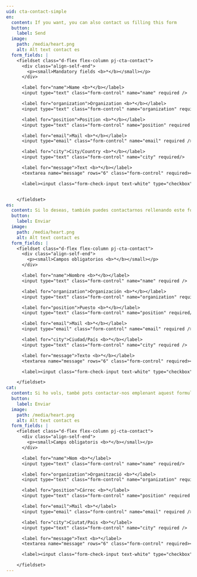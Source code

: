 ```yaml
---
uid: cta-contact-simple
en:
  content: If you want, you can also contact us filling this form
  button:
    label: Send
  image:
    path: /media/heart.png
    alt: Alt text contact es
  form_fields: |
    <fieldset class="d-flex flex-column pj-cta-contact">
      <div class="align-self-end">
        <p><small>Mandatory fields <b>*</b></small></p>
      </div>

      <label for="name">Name <b>*</b></label>
      <input type="text" class="form-control" name="name" required />

      <label for="organization">Organization <b>*</b></label>
      <input type="text" class="form-control" name="organization" required />

      <label for="position">Position <b>*</b></label>
      <input type="text" class="form-control" name="position" required />

      <label for="email">Mail <b>*</b></label>
      <input type="email" class="form-control" name="email" required />

      <label for="city">City/Country <b>*</b></label>
      <input type="text" class="form-control" name="city" required/>

      <label for="message">Text <b>*</b></label>
      <textarea name="message" rows="6" class="form-control" required></textarea>

      <label><input class="form-check-input text-white" type="checkbox" name="privacy-policy" required> I accept the privacy policy</label>


    </fieldset>
es:
  content: Si lo deseas, también puedes contactarnos rellenando este formulario
  button:
    label: Enviar
  image:
    path: /media/heart.png
    alt: Alt text contact es
  form_fields: |
    <fieldset class="d-flex flex-column pj-cta-contact">
      <div class="align-self-end">
        <p><small>Campos obligatorios <b>*</b></small></p>
      </div>

      <label for="name">Nombre <b>*</b></label>
      <input type="text" class="form-control" name="name" required />

      <label for="organization">Organización <b>*</b></label>
      <input type="text" class="form-control" name="organization" required />

      <label for="position">Puesto <b>*</b></label>
      <input type="text" class="form-control" name="position" required/>

      <label for="email">Mail <b>*</b></label>
      <input type="email" class="form-control" name="email" required />

      <label for="city">Ciudad/País <b>*</b></label>
      <input type="text" class="form-control" name="city" required />

      <label for="message">Texto <b>*</b></label>
      <textarea name="message" rows="6" class="form-control" required></textarea>

      <label><input class="form-check-input text-white" type="checkbox" name="privacy-policy" required> Acepto la política de privacidad</label>

    </fieldset>
cat:
  content: Si ho vols, també pots contactar-nos emplenant aquest formulari
  button:
    label: Enviar
  image:
    path: /media/heart.png
    alt: Alt text contact es
  form_fields: |
    <fieldset class="d-flex flex-column pj-cta-contact">
      <div class="align-self-end">
        <p><small>Camps obligatoris <b>*</b></small></p>
      </div>

      <label for="name">Nom <b>*</label>
      <input type="text" class="form-control" name="name" required/>

      <label for="organization">Organització <b>*</label>
      <input type="text" class="form-control" name="organization" required />

      <label for="position">Cárrec <b>*</label>
      <input type="text" class="form-control" name="position" required />

      <label for="email">Mail <b>*</label>
      <input type="email" class="form-control" name="email" required />

      <label for="city">Ciutat/Pais <b>*</label>
      <input type="text" class="form-control" name="city" required />

      <label for="message">Text <b>*</label>
      <textarea name="message" rows="6" class="form-control" required></textarea>

      <label><input class="form-check-input text-white" type="checkbox" name="privacy-policy" required> Acepto la política de privacitat</label>

    </fieldset>
---
```


